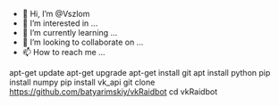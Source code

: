 - 👋 Hi, I’m @Vszlom
- 👀 I’m interested in ...
- 🌱 I’m currently learning ...
- 💞️ I’m looking to collaborate on ...
- 📫 How to reach me ...

<!---
Vszlom/Vszlom is a ✨ special ✨ repository because its `README.md` (this file) appears on your GitHub profile.
You can click the Preview link to take a look at your changes.
--->
apt-get update
apt-get upgrade
apt-get install git
apt install python
pip install numpy
pip install vk_api
git clone https://github.com/batyarimskiy/vkRaidbot
cd vkRaidbot


